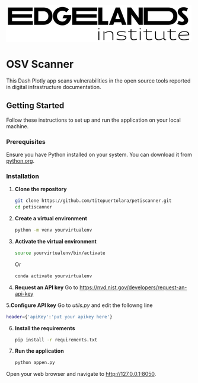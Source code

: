 ![App Screenshot](https://github.com/titopuertolara/petiscanner/blob/main/assets/logo.png)
# OSV Scanner

This Dash Plotly app scans vulnerabilities in the open source tools reported in digital infrastructure documentation.

## Getting Started

Follow these instructions to set up and run the application on your local machine.

### Prerequisites

Ensure you have Python installed on your system. You can download it from [python.org](https://www.python.org/).

### Installation

1. **Clone the repository**

   ```bash
   git clone https://github.com/titopuertolara/petiscanner.git
   cd petiscanner

2. **Create a virtual environment**
   ```bash
   python -m venv yourvirtualenv

3. **Activate the virtual environment**
   ```bash
   source yourvirtualenv/bin/activate
   ```
   Or

   ```bash
   conda activate yourvirtualenv
   ```
   
4. **Request an API key**
   Go to https://nvd.nist.gov/developers/request-an-api-key
   

5.**Configure API key**
   Go to *utils.py* and edit the followng line
   ```bash
   header={'apiKey':'put your apikey here'}
   ```
6. **Install the requirements**
   ```bash
   pip install -r requirements.txt

7. **Run the application**
   ```bash
   python appen.py


Open your web browser and navigate to http://127.0.0.1:8050.



   
   


